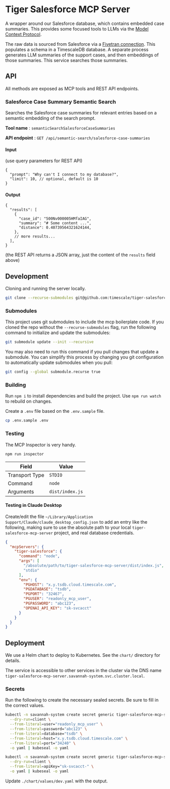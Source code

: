 # Tiger Salesforce MCP Server

A wrapper around our Salesforce database, which contains embedded case summaries. This provides some focused tools to LLMs via the [Model Context Protocol](https://modelcontextprotocol.io/introduction).

The raw data is sourced from Salesforce via a [Fivetran connection](https://fivetran.com/dashboard/connections/apparel_slider/status?groupId=harsh_overturned&service=salesforce&syncChartPeriod=1%20Day). This populates a schema in a TimescaleDB database. A separate process generates LLM summaries of the support cases, and then embeddings of those summaries. This service searches those summaries.

## API

All methods are exposed as MCP tools and REST API endpoints.

### Salesforce Case Summary Semantic Search

Searches the Salesforce case summaries for relevant entries based on a semantic embedding of the search prompt.

**Tool name**
: `semanticSearchSalesforceCaseSummaries`

**API endpoint**
: `GET /api/semantic-search/salesforce-case-summaries`

#### Input

(use query parameters for REST API)

```jsonc
{
  "prompt": "Why can't I connect to my database?",
  "limit": 10, // optional, default is 10
}
```

#### Output

```jsonc
{
  "results": [
    {
      "case_id": "500Nv000005HMfaIAG",
      "summary": "# Some content ...",
      "distance": 0.40739564321624144,
    },
    // more results...
  ],
}
```

(the REST API returns a JSON array, just the content of the `results` field above)

## Development

Cloning and running the server locally.

```bash
git clone --recurse-submodules git@github.com:timescale/tiger-salesforce-mcp-server.git
```

### Submodules

This project uses git submodules to include the mcp boilerplate code. If you cloned the repo without the `--recurse-submodules` flag, run the following command to initialize and update the submodules:

```bash
git submodule update --init --recursive
```

You may also need to run this command if you pull changes that update a submodule. You can simplify this process by changing you git configuration to automatically update submodules when you pull:

```bash
git config --global submodule.recurse true
```

### Building

Run `npm i` to install dependencies and build the project. Use `npm run watch` to rebuild on changes.

Create a `.env` file based on the `.env.sample` file.

```bash
cp .env.sample .env
```

### Testing

The MCP Inspector is very handy.

```bash
npm run inspector
```

| Field          | Value           |
| -------------- | --------------- |
| Transport Type | `STDIO`         |
| Command        | `node`          |
| Arguments      | `dist/index.js` |

#### Testing in Claude Desktop

Create/edit the file `~/Library/Application Support/Claude/claude_desktop_config.json` to add an entry like the following, making sure to use the absolute path to your local `tiger-salesforce-mcp-server` project, and real database credentials.

```json
{
  "mcpServers": {
    "tiger-salesforce": {
      "command": "node",
      "args": [
        "/absolute/path/to/tiger-salesforce-mcp-server/dist/index.js",
        "stdio"
      ],
      "env": {
        "PGHOST": "x.y.tsdb.cloud.timescale.com",
        "PGDATABASE": "tsdb",
        "PGPORT": "32467",
        "PGUSER": "readonly_mcp_user",
        "PGPASSWORD": "abc123",
        "OPENAI_API_KEY": "sk-svcacct"
      }
    }
  }
}
```

## Deployment

We use a Helm chart to deploy to Kubernetes. See the `chart/` directory for details.

The service is accessible to other services in the cluster via the DNS name `tiger-salesforce-mcp-server.savannah-system.svc.cluster.local`.

### Secrets

Run the following to create the necessary sealed secrets. Be sure to fill in the correct values.

```bash
kubectl -n savannah-system create secret generic tiger-salesforce-mcp-server-database \
  --dry-run=client \
  --from-literal=user="readonly_mcp_user" \
  --from-literal=password="abc123" \
  --from-literal=database="tsdb" \
  --from-literal=host="x.y.tsdb.cloud.timescale.com" \
  --from-literal=port="34240" \
  -o yaml | kubeseal -o yaml

kubectl -n savannah-system create secret generic tiger-salesforce-mcp-server-openai \
  --dry-run=client \
  --from-literal=apiKey="sk-svcacct-" \
  -o yaml | kubeseal -o yaml
```

Update `./chart/values/dev.yaml` with the output.
